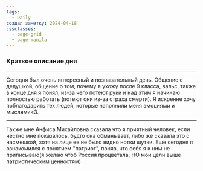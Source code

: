 ```yaml
---
tags:
  - Daily
создал заметку: 2024-04-18
cssclasses:
  - page-grid
  - page-manila
---
```

### Краткое описание дня
---

Сегодня был очень интересный и познавательный день. Общение с дедушкой, общение о том, почему я ухожу после 9 класса, вальс, также в конце дня я понял, из-за чего потеют руки и над этим я начинаю полностью работать (потеют они из-за страха смерти). Я искренне хочу поблагодарить тех людей, которые наполнили меня эмоциями и мыслями<3. 

---
Также мне Анфиса Михайловна сказала что я приятный человек, если честно мне показалось, будто она обманывает, либо же сказала это с насмешкой, хотя на лице ее не было видно  нотки шутки. Еще сегодня я ознакомился с понятием "патриот", поняв, что себя я к ним не приписываю(я желаю чтоб Россия процветала, НО мои цели выше патриотическим ценностям)

